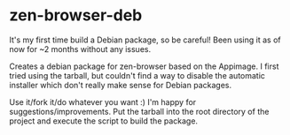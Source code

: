 # zen-browser-deb

It's my first time build a Debian package, so be careful! Been using it as of now for ~2 months without any issues.

Creates a debian package for zen-browser based on the Appimage. I first tried using the tarball, but couldn't find a way to disable the automatic installer which don't really make sense for Debian packages.

Use it/fork it/do whatever you want :) I'm happy for suggestions/improvements. Put the tarball into the root directory of the project and execute the script to build the package.
